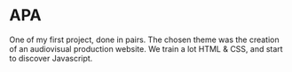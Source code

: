 # APA

One of my first project, done in pairs. The chosen theme was the creation of an audiovisual production website. We train a lot HTML & CSS, and start to discover Javascript.
